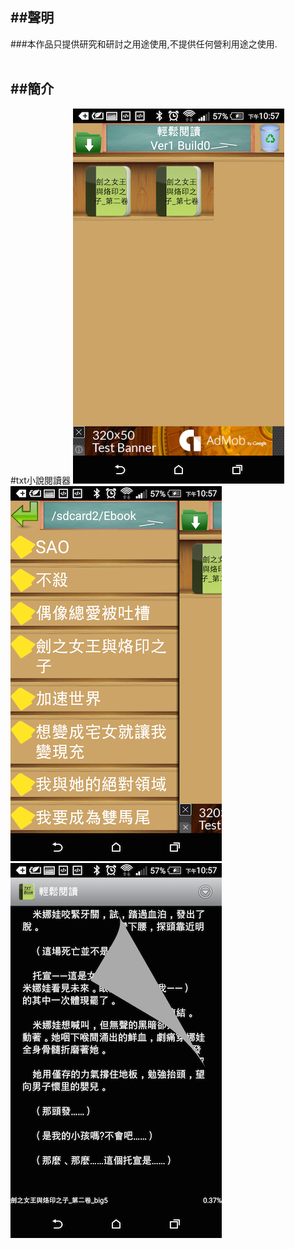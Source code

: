 ##聲明
---
###本作品只提供研究和研討之用途使用,不提供任何營利用途之使用.
<br/>
<br/>

##簡介
---
#txt小說閱讀器
![](img/Screenshot_2015-03-04-22-57-07.png)
![](img/Screenshot_2015-03-04-22-57-12.png)
![](img/Screenshot_2015-03-04-22-57-42.png)
<br/>
<br/>
 

   
   
   